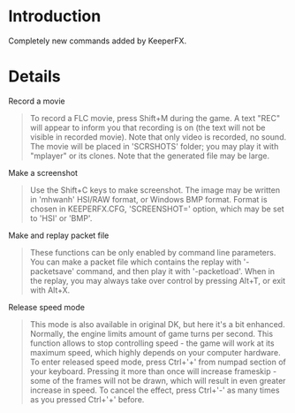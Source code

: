 # Introduction #

Completely new commands added by KeeperFX.

# Details #


Record a movie
> To record a FLC movie, press Shift+M during the game.
> A text "REC" will appear to inform you that recording
> is on (the text will not be visible in recorded movie).
> Note that only video is recorded, no sound. The movie
> will be placed in 'SCRSHOTS' folder; you may play it
> with "mplayer" or its clones. Note that the generated
> file may be large.

Make a screenshot
> Use the Shift+C keys to make screenshot. The image may
> be written in 'mhwanh' HSI/RAW format, or Windows BMP
> format. Format is chosen in KEEPERFX.CFG, 'SCREENSHOT='
> option, which may be set to 'HSI' or 'BMP'.

Make and replay packet file
> These functions can be only enabled by command line
> parameters. You can make a packet file which contains
> the replay with '-packetsave' command, and then play it
> with '-packetload'. When in the replay, you may always
> take over control by pressing Alt+T, or exit with Alt+X.

Release speed mode
> This mode is also available in original DK, but here it's
> a bit enhanced. Normally, the engine limits amount of
> game turns per second. This function allows to stop
> controlling speed - the game will work at its maximum speed,
> which highly depends on your computer hardware.
> To enter released speed mode, press Ctrl+'+' from numpad
> section of your keyboard. Pressing it more than once will
> increase frameskip - some of the frames will not be drawn,
> which will result in even greater increase in speed.
> To cancel the effect, press Ctrl+'-' as many times as you
> pressed Ctrl+'+' before.